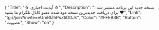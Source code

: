 {
"Title": "☆    آپدیت اجباری    ☆",
"Description": "نسخه جدید این برنامه منتشر شد ؛ برای دریافت جدیدترین نسخه مود شده عضو کانال تلگرام ما بشید ❤️",
"Link": "tg://join?invite=eUmRIZhPsZliOGJk",
"Color": "#FFEB3B",
"Button": "عضویت",
"Show": "on"
}
